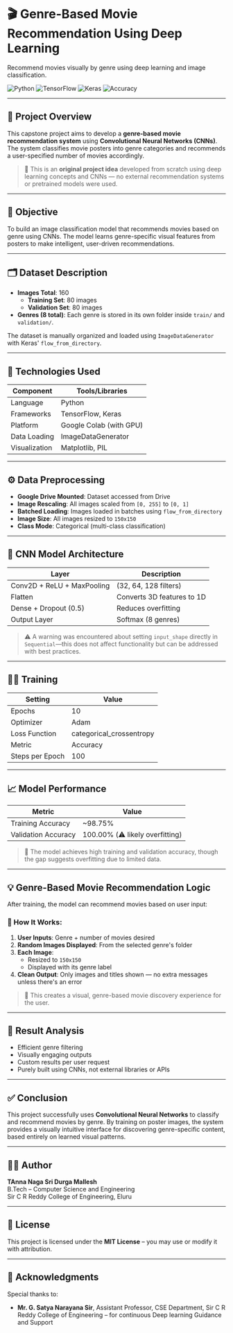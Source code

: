 # 🎬 Genre-Based Movie Recommendation Using Deep Learning

Recommend movies visually by genre using deep learning and image classification.

![Python](https://img.shields.io/badge/Python-3.10-blue)
![TensorFlow](https://img.shields.io/badge/TensorFlow-2.x-orange)
![Keras](https://img.shields.io/badge/Keras-Used-red)
![Accuracy](https://img.shields.io/badge/Validation_Accuracy-100%25-success)

---

## 📌 Project Overview

This capstone project aims to develop a **genre-based movie recommendation system** using **Convolutional Neural Networks (CNNs)**. The system classifies movie posters into genre categories and recommends a user-specified number of movies accordingly.

> 🧠 This is an **original project idea** developed from scratch using deep learning concepts and CNNs — no external recommendation systems or pretrained models were used.

---

## 🎯 Objective

To build an image classification model that recommends movies based on genre using CNNs. The model learns genre-specific visual features from posters to make intelligent, user-driven recommendations.

---

## 🗂️ Dataset Description

- **Images Total**: 160  
  - **Training Set**: 80 images  
  - **Validation Set**: 80 images  
- **Genres (8 total)**: Each genre is stored in its own folder inside `train/` and `validation/`.

The dataset is manually organized and loaded using `ImageDataGenerator` with Keras' `flow_from_directory`.

---

## 🧰 Technologies Used

| Component            | Tools/Libraries                 |
|---------------------|----------------------------------|
| Language             | Python                          |
| Frameworks           | TensorFlow, Keras               |
| Platform             | Google Colab (with GPU)         |
| Data Loading         | ImageDataGenerator               |
| Visualization        | Matplotlib, PIL                 |

---

## ⚙️ Data Preprocessing

- **Google Drive Mounted**: Dataset accessed from Drive
- **Image Rescaling**: All images scaled from `[0, 255]` to `[0, 1]`
- **Batched Loading**: Images loaded in batches using `flow_from_directory`
- **Image Size**: All images resized to `150x150`
- **Class Mode**: Categorical (multi-class classification)

---

## 🧠 CNN Model Architecture

| Layer | Description |
|-------|-------------|
| Conv2D + ReLU + MaxPooling | (32, 64, 128 filters) |
| Flatten | Converts 3D features to 1D |
| Dense + Dropout (0.5) | Reduces overfitting |
| Output Layer | Softmax (8 genres) |

> ⚠️ A warning was encountered about setting `input_shape` directly in `Sequential`—this does not affect functionality but can be addressed with best practices.

---

## 🏋️‍♂️ Training

| Setting         | Value               |
|----------------|---------------------|
| Epochs         | 10                  |
| Optimizer      | Adam                |
| Loss Function  | categorical_crossentropy |
| Metric         | Accuracy             |
| Steps per Epoch| 100                  |

---

## 📈 Model Performance

| Metric             | Value         |
|--------------------|---------------|
| Training Accuracy  | ~98.75%       |
| Validation Accuracy| 100.00% (⚠️ likely overfitting) |

> 🧪 The model achieves high training and validation accuracy, though the gap suggests overfitting due to limited data.

---

## 💡 Genre-Based Movie Recommendation Logic

After training, the model can recommend movies based on user input:

### 🔄 How It Works:
1. **User Inputs**: Genre + number of movies desired  
2. **Random Images Displayed**: From the selected genre's folder  
3. **Each Image**:  
   - Resized to `150x150`  
   - Displayed with its genre label  
4. **Clean Output**: Only images and titles shown — no extra messages unless there's an error

> 🎥 This creates a visual, genre-based movie discovery experience for the user.

---

## 📌 Result Analysis

- Efficient genre filtering
- Visually engaging outputs
- Custom results per user request
- Purely built using CNNs, not external libraries or APIs

---

## ✅ Conclusion

This project successfully uses **Convolutional Neural Networks** to classify and recommend movies by genre. By training on poster images, the system provides a visually intuitive interface for discovering genre-specific content, based entirely on learned visual patterns.

---

## 🧑‍💻 Author

**TAnna Naga Sri Durga Mallesh**  
B.Tech – Computer Science and Engineering  
Sir C R Reddy College of Engineering, Eluru

---

## 📜 License

This project is licensed under the **MIT License** – you may use or modify it with attribution.

---

## 🙏 Acknowledgments

Special thanks to:

- **Mr. G. Satya Narayana Sir**, Assistant Professor, CSE Department, Sir C R Reddy College of Engineering – for continuous Deep learning Guidance and Support
